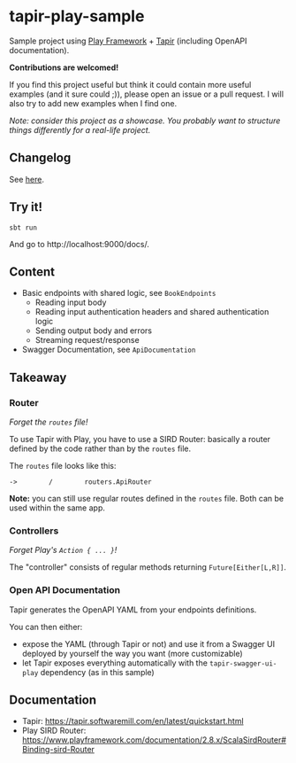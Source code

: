 # tapir-play-sample

Sample project using [Play Framework](https://github.com/playframework) + [Tapir](https://github.com/softwaremill/tapir) (including OpenAPI documentation).

**Contributions are welcomed!**

If you find this project useful but think it could contain more useful examples (and it sure could ;)), please open an issue or a pull request.
I will also try to add new examples when I find one.

_Note: consider this project as a showcase._
_You probably want to structure things differently for a real-life project._

## Changelog

See [here](./CHANGELOG.md).

## Try it!

```
sbt run
```

And go to http://localhost:9000/docs/.

## Content

- Basic endpoints with shared logic, see `BookEndpoints`
  - Reading input body
  - Reading input authentication headers and shared authentication logic
  - Sending output body and errors
  - Streaming request/response
- Swagger Documentation, see `ApiDocumentation` 

## Takeaway

### Router

_Forget the `routes` file!_

To use Tapir with Play, you have to use a SIRD Router:
basically a router defined by the code rather than by the `routes` file.

The `routes` file looks like this:
```
->        /        routers.ApiRouter
```

**Note:** you can still use regular routes defined in the `routes` file.
Both can be used within the same app.

### Controllers

_Forget Play's `Action { ... }`!_

The "controller" consists of regular methods returning `Future[Either[L,R]]`.

### Open API Documentation

Tapir generates the OpenAPI YAML from your endpoints definitions.

You can then either:
- expose the YAML (through Tapir or not) and use it from a Swagger UI deployed by yourself the way you want (more customizable)
- let Tapir exposes everything automatically with the `tapir-swagger-ui-play` dependency (as in this sample)

## Documentation

- Tapir: https://tapir.softwaremill.com/en/latest/quickstart.html
- Play SIRD Router: https://www.playframework.com/documentation/2.8.x/ScalaSirdRouter#Binding-sird-Router
